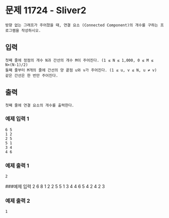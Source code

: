 # 문제 11724 - Sliver2
    방향 없는 그래프가 주어졌을 때, 연결 요소 (Connected Component)의 개수를 구하는 프로그램을 작성하시오.

## 입력
    첫째 줄에 정점의 개수 N과 간선의 개수 M이 주어진다. (1 ≤ N ≤ 1,000, 0 ≤ M ≤ N×(N-1)/2) 
    둘째 줄부터 M개의 줄에 간선의 양 끝점 u와 v가 주어진다. (1 ≤ u, v ≤ N, u ≠ v) 
    같은 간선은 한 번만 주어진다.

## 출력
    첫째 줄에 연결 요소의 개수를 출력한다.

### 예제 입력 1
    6 5
    1 2
    2 5
    5 1
    3 4
    4 6
### 예제 출력 1
    2

###예제 입력 2
    6 8
    1 2
    2 5
    5 1
    3 4
    4 6
    5 4
    2 4
    2 3

### 예제 출력 2
    1